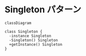 # Singleton パターン

```mermaid
classDiagram

class Singleton {
  -instance Singleton
  -Singleton() Singleton
  +getInstance() Singleton
}
```
